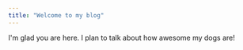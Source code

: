 ```yaml
---
title: "Welcome to my blog"
---
```


I'm glad you are here. I plan to talk about how awesome my dogs are!
